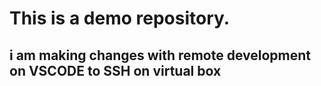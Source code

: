 # This is a demo repository.


## i am making changes with remote development on VSCODE to SSH on virtual box
